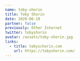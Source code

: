 ```yaml
---
name: toby-shorin
title: Toby Shorin
date: 2020-06-10
partner: false
previously: Other Internet
twitter: tobyshorin
avatar: /assets/toby-shorin.jpg
links:
  - title: tobyschorin.com
    url: https://tobyshorin.com/
---
```

<!-- https://subpixel.space/feed.xml -->
